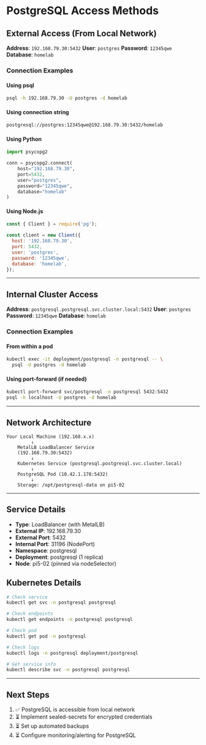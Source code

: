 # PostgreSQL Access Methods

## External Access (From Local Network)

**Address**: `192.168.79.30:5432`
**User**: `postgres`
**Password**: `12345qwe`
**Database**: `homelab`

### Connection Examples

#### Using psql

```bash
psql -h 192.168.79.30 -U postgres -d homelab
```

#### Using connection string

```bash
postgresql://postgres:12345qwe@192.168.79.30:5432/homelab
```

#### Using Python

```python
import psycopg2

conn = psycopg2.connect(
    host="192.168.79.30",
    port=5432,
    user="postgres",
    password="12345qwe",
    database="homelab"
)
```

#### Using Node.js

```javascript
const { Client } = require('pg');

const client = new Client({
  host: '192.168.79.30',
  port: 5432,
  user: 'postgres',
  password: '12345qwe',
  database: 'homelab',
});
```

---

## Internal Cluster Access

**Address**: `postgresql.postgresql.svc.cluster.local:5432`
**User**: `postgres`
**Password**: `12345qwe`
**Database**: `homelab`

### Connection Examples

#### From within a pod

```bash
kubectl exec -it deployment/postgresql -n postgresql -- \
  psql -U postgres -d homelab
```

#### Using port-forward (if needed)

```bash
kubectl port-forward svc/postgresql -n postgresql 5432:5432
psql -h localhost -U postgres -d homelab
```

---

## Network Architecture

```
Your Local Machine (192.168.x.x)
         ↓
    MetalLB LoadBalancer Service
    (192.168.79.30:5432)
         ↓
    Kubernetes Service (postgresql.postgresql.svc.cluster.local)
         ↓
    PostgreSQL Pod (10.42.1.178:5432)
         ↓
    Storage: /opt/postgresql-data on pi5-02
```

---

## Service Details

- **Type**: LoadBalancer (with MetalLB)
- **External IP**: 192.168.79.30
- **External Port**: 5432
- **Internal Port**: 31196 (NodePort)
- **Namespace**: postgresql
- **Deployment**: postgresql (1 replica)
- **Node**: pi5-02 (pinned via nodeSelector)

## Kubernetes Details

```bash
# Check service
kubectl get svc -n postgresql postgresql

# Check endpoints
kubectl get endpoints -n postgresql postgresql

# Check pod
kubectl get pod -n postgresql

# Check logs
kubectl logs -n postgresql deployment/postgresql

# Get service info
kubectl describe svc -n postgresql postgresql
```

---

## Next Steps

1. ✅ PostgreSQL is accessible from local network
2. ⏳ Implement sealed-secrets for encrypted credentials
3. ⏳ Set up automated backups
4. ⏳ Configure monitoring/alerting for PostgreSQL
